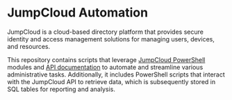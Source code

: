 # JumpCloud Automation
JumpCloud is a cloud-based directory platform that provides secure identity and access management solutions for managing users, devices, and resources.

This repository contains scripts that leverage [JumpCloud PowerShell](https://github.com/TheJumpCloud/support/wiki/Using-the-JumpCloud-PowerShell-Module#jumpcloud-powershell-commands-example-library) modules and [API documentation](https://docs.jumpcloud.com/api/index.html) to automate and streamline various administrative tasks. Additionally, it includes PowerShell scripts that interact with the JumpCloud API to retrieve data, which is subsequently stored in SQL tables for reporting and analysis.
